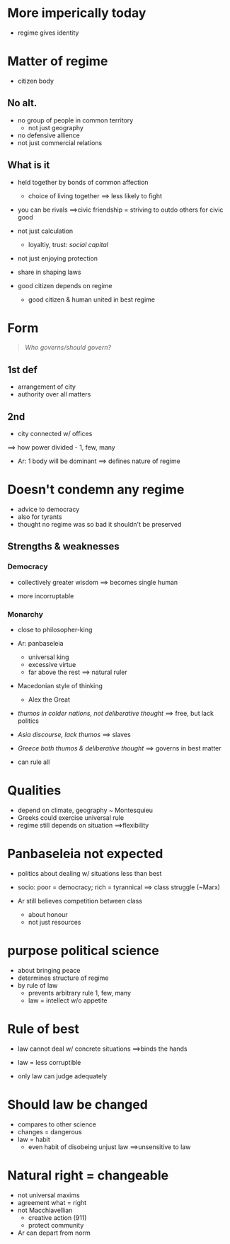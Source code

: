 # More imperically today

- regime gives identity

# Matter of regime

- citizen body

## No alt.

- no group of people in common territory
    - not just geography
- no defensive allience
- not just commercial relations

## What is it

- held together by bonds of common affection
    - choice of living together
$\implies$ less likely to fight

- you can be rivals
$\implies$civic friendship = striving to outdo others for civic good

- not just calculation
    - loyaltiy, trust: *social capital*
- not just enjoying protection
- share in shaping laws
- good citizen depends on regime
    - good citizen & human united in best regime

# Form

> *Who governs/should govern?*

## 1st def

- arrangement of city
- authority over all matters


## 2nd

- city connected w/ offices


$\implies$ how power divided
    - 1, few, many
- Ar: 1 body will be dominant
$\implies$ defines nature of regime

# Doesn't condemn any regime

- advice to democracy
- also for tyrants
- thought no regime was so bad it shouldn't be preserved

## Strengths & weaknesses

### Democracy

- collectively greater wisdom
$\implies$ becomes single human

- more incorruptable

### Monarchy

- close to philosopher-king
- Ar: panbaseleia
    - universal king
    - excessive virtue
    - far above the rest $\implies$ natural ruler
- Macedonian style of thinking
    - Alex the Great
- *thumos in colder nations, not deliberative thought*
$\implies$ free, but lack politics

- *Asia discourse, lack thumos*
$\implies$ slaves

- *Greece both thumos & deliberative thought*
$\implies$ governs in best matter

- can rule all

# Qualities

- depend on climate, geography
~ Montesquieu
- Greeks could exercise universal rule
- regime still depends on situation
$\implies$flexibility

# Panbaseleia not expected

- politics about dealing w/ situations less than best
- socio: poor = democracy; rich = tyrannical
$\implies$ class struggle (~Marx)

- Ar still believes competition between class
    - about honour
    - not just resources

# purpose political science

- about bringing peace
- determines structure of regime
- by rule of law
    - prevents arbitrary rule 1, few, many
    - law = intellect w/o appetite

# Rule of best

- law cannot deal w/ concrete situations
$\implies$binds the hands

- law = less corruptible
- only law can judge adequately

# Should law be changed

- compares to other science
- changes = dangerous
- law = habit
    - even habit of disobeing unjust law
    $\implies$unsensitive to law

# Natural right = changeable

- not universal maxims
- agreement what = right
- not Macchiavellian
    - creative action (911)
    - protect community
- Ar can depart from norm
